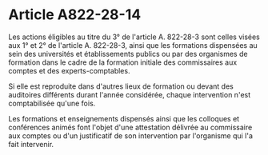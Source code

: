 # Article A822-28-14

Les actions éligibles au titre du 3° de l'article A. 822-28-3 sont celles visées aux 1° et 2° de l'article A. 822-28-3, ainsi que les formations dispensées au sein des universités et établissements publics ou par des organismes de formation dans le cadre de la formation initiale des commissaires aux comptes et des experts-comptables.

Si elle est reproduite dans d'autres lieux de formation ou devant des auditoires différents durant l'année considérée, chaque intervention n'est comptabilisée qu'une fois.

Les formations et enseignements dispensés ainsi que les colloques et conférences animés font l'objet d'une attestation délivrée au commissaire aux comptes ou d'un justificatif de son intervention par l'organisme qui l'a fait intervenir.
